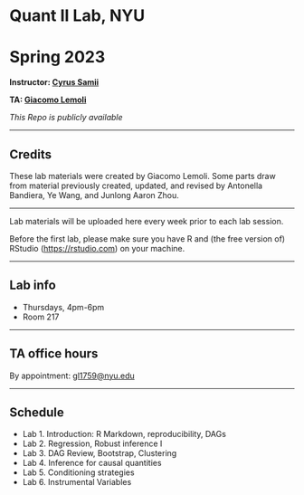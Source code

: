 # Quant II Lab, NYU
# Spring 2023

**Instructor: [Cyrus Samii](https://cyrussamii.com/)**

**TA: [Giacomo Lemoli](https://giacomolemoli.com/)**

*This Repo is publicly available* 

---

## Credits

These lab materials were created by Giacomo Lemoli. Some parts draw from material previously created, updated, and revised by Antonella Bandiera, Ye Wang, and Junlong Aaron Zhou.

---

Lab materials will be uploaded here every week prior to each lab session.

Before the first lab, please make sure you have R and (the free version of) RStudio (https://rstudio.com) on your machine.

---

## Lab info

- Thursdays, 4pm-6pm
- Room 217

---

## TA office hours

By appointment: [gl1759@nyu.edu](mailto:gl1759@nyu.edu)

---

## Schedule

- Lab 1. Introduction: R Markdown, reproducibility, DAGs
- Lab 2. Regression, Robust inference I
- Lab 3. DAG Review, Bootstrap, Clustering
- Lab 4. Inference for causal quantities
- Lab 5. Conditioning strategies
- Lab 6. Instrumental Variables